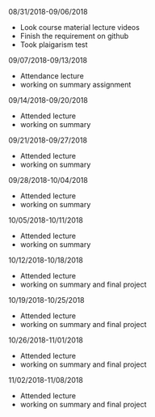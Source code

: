 08/31/2018-09/06/2018

+ Look course material lecture videos
+ Finish the requirement on github
+ Took plaigarism test

09/07/2018-09/13/2018
+ Attendance lecture
+ working on summary assignment

09/14/2018-09/20/2018
+ Attended lecture
+ working on summary

09/21/2018-09/27/2018
+ Attended lecture
+ working on summary

09/28/2018-10/04/2018
+ Attended lecture
+ working on summary

10/05/2018-10/11/2018
+ Attended lecture
+ working on summary

10/12/2018-10/18/2018
+ Attended lecture
+ working on summary and final project

10/19/2018-10/25/2018
+ Attended lecture
+ working on summary and final project

10/26/2018-11/01/2018
+ Attended lecture
+ working on summary and final project

11/02/2018-11/08/2018
+ Attended lecture
+ working on summary and final project
